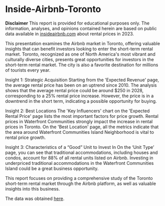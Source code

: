 # Inside-Airbnb-Toronto

**Disclaimer**
This report is provided for educational purposes only. The information, analyses, and opinions contained herein are based on public data available in [insideairbnb.com](https://insideairbnb.com/get-the-data) about rental prices in 2023.

This presentation examines the Airbnb market in Toronto, offering valuable insights that can benefit investors looking to enter the short-term rental market. Toronto, recognized as one of North America's most vibrant and culturally diverse cities, presents great opportunities for investors in the short-term rental market. The city is also a favorite destination for millions of tourists every year.

Insight 1: Strategic Acquisition
Starting from the 'Expected Revenue' page, the average rental price has been on an uptrend since 2010. The analysis shows that the average rental price could be around $250 in 2028, corresponding to a 25% rental price increase. However, the price is in a downtrend in the short term, indicating a possible opportunity for buying.

Insight 2: Best Locations
The 'Key Influencers' chart on the 'Expected Rental Price' page lists the most important factors for price growth. Rental prices in Waterfront Communities strongly impact the increase in rental prices in Toronto. On the 'Best Location' page, all the metrics indicate that the area around Waterfront Communities Island Neighborhood is vital to rental price growth.

Insight 3: Characteristics of a “Good” Unit to Invest In
On the ‘Unit Type’ page, you can see that traditional accommodations, including houses and condos, account for 88% of all rental units listed on Airbnb. Investing in underpriced traditional accommodations in the Waterfront Communities Island could be a great business opportunity.

This report focuses on providing a comprehensive study of the Toronto short-term rental market through the Airbnb platform, as well as valuable insights into this business.

The data was obtained [here](https://insideairbnb.com/get-the-data/).
